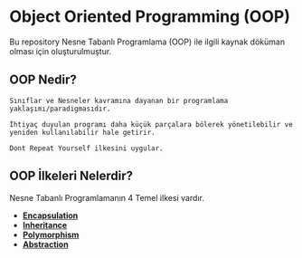 # Object Oriented Programming (OOP)

Bu repository Nesne Tabanlı Programlama (OOP) ile ilgili kaynak döküman olması için oluşturulmuştur. 

## OOP Nedir?
    Sınıflar ve Nesneler kavramına dayanan bir programlama yaklaşımı/paradigmasıdır. 
    
    İhtiyaç duyulan programı daha küçük parçalara bölerek yönetilebilir ve yeniden kullanılabilir hale getirir. 
    
    Dont Repeat Yourself ilkesini uygular.
    

## OOP İlkeleri Nelerdir?

Nesne Tabanlı Programlamanın 4 Temel ilkesi vardır.

- **[Encapsulation](https://github.com/eerdemkarakaya/OOP/tree/main/Encapsulation)**
- **[Inheritance](https://github.com/eerdemkarakaya/OOP/tree/main/Inheritance)**
- **[Polymorphism](https://github.com/eerdemkarakaya/OOP/tree/main/Polymorphism)**
- **[Abstraction](https://github.com/eerdemkarakaya/OOP/tree/main/Abstraction)**
